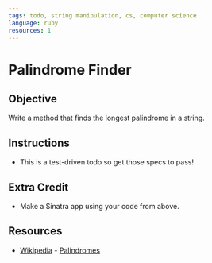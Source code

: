 ```yaml
---
tags: todo, string manipulation, cs, computer science
language: ruby
resources: 1
---
```


# Palindrome Finder

## Objective
Write a method that finds the longest palindrome in a string.

## Instructions
* This is a test-driven todo so get those specs to pass!

## Extra Credit
* Make a Sinatra app using your code from above.

## Resources
* [Wikipedia](http://en.wikipedia.org/) - [Palindromes](http://en.wikipedia.org/wiki/Palindrome)
